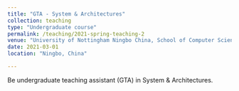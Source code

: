 ```yaml
---
title: "GTA - System & Architectures"
collection: teaching
type: "Undergraduate course"
permalink: /teaching/2021-spring-teaching-2
venue: "University of Nottingham Ningbo China, School of Computer Science"
date: 2021-03-01
location: "Ningbo, China"

---
```


Be undergraduate teaching assistant (GTA) in System & Architectures.

